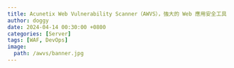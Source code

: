 ```yaml
---
title: Acunetix Web Vulnerability Scanner（AWVS），強大的 Web 應用安全工具
author: doggy
date: 2024-04-14 00:30:00 +0800
categories: [Server]
tags: [WAF, DevOps]
image:
  path: /awvs/banner.jpg
---
```

